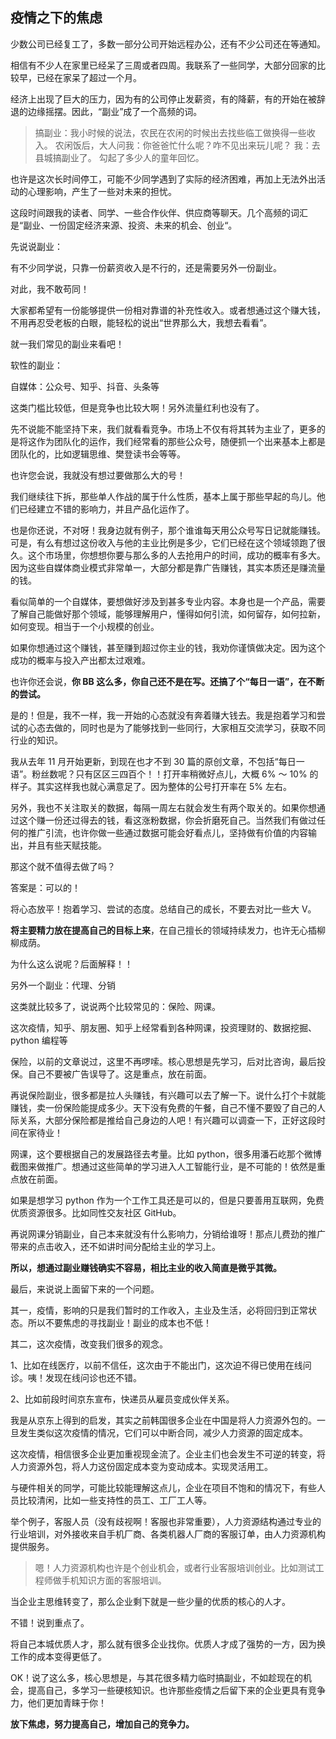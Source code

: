 ## 疫情之下的焦虑

少数公司已经复工了，多数一部分公司开始远程办公，还有不少公司还在等通知。

相信有不少人在家里已经呆了三周或者四周。我联系了一些同学，大部分回家的比较早，已经在家呆了超过一个月。

经济上出现了巨大的压力，因为有的公司停止发薪资，有的降薪，有的开始在被辞退的边缘摇摆。因此，“副业”成了一个高频的词。

>搞副业：我小时候的说法，农民在农闲的时候出去找些临工做换得一些收入。
农闲饭后，大人问我：你爸爸忙什么呢？咋不见出来玩儿呢？
我：去县城搞副业了。
勾起了多少人的童年回忆。

也许是这次长时间停工，可能不少同学遇到了实际的经济困难，再加上无法外出活动的心理影响，产生了一些对未来的担忧。

这段时间跟我的读者、同学、一些合作伙伴、供应商等聊天。几个高频的词汇是“副业、一份固定经济来源、投资、未来的机会、创业“。

先说说副业：

有不少同学说，只靠一份薪资收入是不行的，还是需要另外一份副业。

对此，我不敢苟同！

大家都希望有一份能够提供一份相对靠谱的补充性收入。或者想通过这个赚大钱，不用再忍受老板的白眼，能轻松的说出“世界那么大，我想去看看”。

就一我们常见的副业来看吧！

软性的副业：

自媒体：公众号、知乎、抖音、头条等

这类门槛比较低，但是竞争也比较大啊！另外流量红利也没有了。

先不说能不能坚持下来，我们就看看竞争。市场上不仅有将其转为主业了，更多的是将这作为团队化的运作，我们经常看的那些公众号，随便抓一个出来基本上都是团队化的，比如逻辑思维、樊登读书会等等。

也许您会说，我就没有想过要做那么大的号！

我们继续往下拆，那些单人作战的属于什么性质，基本上属于那些早起的鸟儿。他们已经建立不错的影响力，并且产品化运作了。

也是你还说，不对呀！我身边就有例子，那个谁谁每天用公众号写日记就能赚钱。可是，有么有想过这份收入与他的主业比例是多少，它们已经在这个领域领跑了很久。这个市场里，你想想你要与那么多的人去抢用户的时间，成功的概率有多大。因为这些自媒体商业模式非常单一，大部分都是靠广告赚钱，其实本质还是赚流量的钱。

看似简单的一个自媒体，要想做好涉及到甚多专业内容。本身也是一个产品，需要了解自己能做好那个领域，能够理解用户，懂得如何引流，如何留存，如何拉新，如何变现。相当于一个小规模的创业。

如果你想通过这个赚钱，甚至赚到超过你主业的钱，我劝你谨慎做决定。因为这个成功的概率与投入产出都太过艰难。

也许你还会说，**你 BB 这么多，你自己还不是在写。还搞了个“每日一语”，在不断的尝试。**

是的！但是，我不一样，我一开始的心态就没有奔着赚大钱去。我是抱着学习和尝试的心态去做的，同时也是为了能够找到一些同行，大家相互交流学习，获取不同行业的知识。

我从去年 11 月开始更新，到现在也才不到 30 篇的原创文章，不包括“每日一语”。粉丝数呢？只有区区三四百个！！打开率稍微好点儿，大概 6% ～ 10% 的样子。其实这样我也就心满意足了。因为整体的公号打开率在 5% 左右。

另外，我也不关注取关的数据，每隔一周左右就会发生有两个取关的。如果你想通过这个赚一份还过得去的钱，看这涨粉数据，你会折磨死自己。当然我们有做过任何的推广引流，也许你做一些通过数据可能会好看点儿，坚持做有价值的内容输出，并且有些天赋技能。

那这个就不值得去做了吗？

答案是：可以的！

将心态放平！抱着学习、尝试的态度。总结自己的成长，不要去对比一些大 V。

**将主要精力放在提高自己的目标上来**，在自己擅长的领域持续发力，也许无心插柳柳成荫。

为什么这么说呢？后面解释！！

另外一个副业：代理、分销

这类就比较多了，说说两个比较常见的：保险、网课。

这次疫情，知乎、朋友圈、知乎上经常看到各种网课，投资理财的、数据挖掘、python 编程等

保险，以前的文章说过，这里不再啰嗦。核心思想是先学习，后对比咨询，最后投保。自己不要被广告误导了。这是重点，放在前面。

再说保险副业，很多都是拉人头赚钱，有兴趣可以去了解一下。说什么打个卡就能赚钱，卖一份保险能提成多少。天下没有免费的午餐，自己不懂不要毁了自己的人际关系，大部分保险都是推给自己身边的人吧！有兴趣可以调查一下，正好这段时间在家待业！

网课，这个要根据自己的发展路径去考量。比如 python，很多用潘石屹那个微博截图来做推广。想通过这些简单的学习进入人工智能行业，是不可能的！依然是重点放在前面。

如果是想学习 python 作为一个工作工具还是可以的，但是只要善用互联网，免费优质资源很多。比如同性交友社区 GitHub。

再说网课分销副业，自己本来就没有什么影响力，分销给谁呀！那点儿费劲的推广带来的点击收入，还不如讲时间分配给主业的学习上。

**所以，想通过副业赚钱确实不容易，相比主业的收入简直是微乎其微。**

最后，来说说上面留下来的一个问题。

其一，疫情，影响的只是我们暂时的工作收入，主业及生活，必将回归到正常状态。所以不要焦虑的寻找副业！副业的成本也不低！

其二，这次疫情，改变我们很多的观念。

1、比如在线医疗，以前不信任，这次由于不能出门，这次迫不得已使用在线问诊。咦！发现在线问诊也还不错。

2、比如前段时间京东宣布，快递员从雇员变成伙伴关系。

我是从京东上得到的启发，其实之前韩国很多企业在中国是将人力资源外包的。一旦发生类似这次疫情的情况，它们可以中断合同，减少人力资源的固定成本。

这次疫情，相信很多企业更加重视现金流了。企业主们也会发生不可逆的转变，将人力资源外包，将人力这份固定成本变为变动成本。实现灵活用工。

与硬件相关的同学，可能比较能理解这点儿，企业在项目不饱和的情况下，有些人员比较清闲，比如一些支持性的员工、工厂工人等。

举个例子，客服人员（没有歧视啊！客服也非常重要），人力资源结构通过专业的行业培训，对外接收来自手机厂商、各类机器人厂商的客服订单，由人力资源机构提供服务。

>嗯！人力资源机构也许是个创业机会，或者行业客服培训创业。比如测试工程师做手机知识方面的客服培训。

当企业主思维转变了，那么企业剩下就是一些少量的优质的核心的人才。

不错！说到重点了。

将自己本城优质人才，那么就有很多企业找你。优质人才成了强势的一方，因为换工作的成本变得更低了。

OK！说了这么多，核心思想是，与其花很多精力临时搞副业，不如趁现在的机会，提高自己，多学习一些硬核知识。也许那些疫情之后留下来的企业更具有竞争力，他们更加青睐于你！

**放下焦虑，努力提高自己，增加自己的竞争力。**